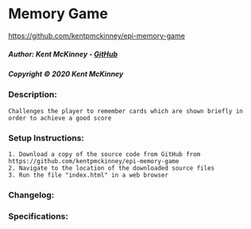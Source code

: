 <!-- Category: Epicodus;Games;HTML/CSS/JS -->

# Memory Game
https://github.com/kentpmckinney/epi-memory-game

##### Author: Kent McKinney - [GitHub](https://github.com/kentpmckinney)
##### Copyright &copy; 2020 Kent McKinney
### Description:

``Challenges the player to remember cards which are shown briefly in order to achieve a good score``

### Setup Instructions:
    1. Download a copy of the source code from GitHub from https://github.com/kentpmckinney/epi-memory-game
    2. Navigate to the location of the downloaded source files
    3. Run the file "index.html" in a web browser

### Changelog:


### Specifications:


